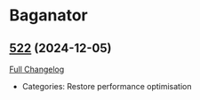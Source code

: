 # Baganator

## [522](https://github.com/Baganator/Baganator/tree/522) (2024-12-05)
[Full Changelog](https://github.com/Baganator/Baganator/compare/521...522) 

- Categories: Restore performance optimisation  
